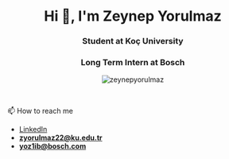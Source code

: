 <h1 align="center">Hi 👋, I'm Zeynep Yorulmaz</h1>
<h3 align="center">Student at Koç University</h3>
<h3 align="center">Long Term Intern at Bosch</h3>
<p align="center"> <img src="https://komarev.com/ghpvc/?username=zeynepyorulmaz&label=Profile%20views&color=0e75b6&style=flat" alt="zeynepyorulmaz" /> </p>
<br>

📫 How to reach me
- <a href="www.linkedin.com/in/zeynepyorulmaz" target="_blank">LinkedIn</a>
- **zyorulmaz22@ku.edu.tr**
- **yoz1ib@bosch.com**




